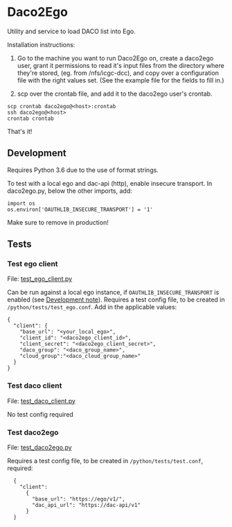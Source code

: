 # Daco2Ego
Utility and service to load DACO list into Ego.

Installation instructions:

1) Go to the machine you want to run Daco2Ego on, create a daco2ego user, 
grant it permissions to read it's input files from the directory where they're stored, (eg. from /nfs/icgc-dcc), and copy over a configuration file with the right values set. (See the example file for the fields to fill in.)

2) scp over the crontab file, and add it to the daco2ego user's crontab.

```
scp crontab daco2ego@<host>:crontab
ssh daco2ego@<host>
crontab crontab 
```

That's it! 

## Development
Requires Python 3.6 due to the use of format strings. 

To test with a local ego and dac-api (http), enable insecure transport. In daco2ego.py, below the other imports, add:

```
import os
os.environ['OAUTHLIB_INSECURE_TRANSPORT'] = '1'
```
Make sure to remove in production!

## Tests

### Test ego client

File: [test_ego_client.py](./python/tests/test_ego_client.py)

Can be run against a local ego instance, if `OAUTHLIB_INSECURE_TRANSPORT` is enabled (see [Development note](#development)).
Requires a test config file, to be created in `/python/tests/test_ego.conf`. Add in the applicable values:

```
{
  "client": {
    "base_url": "<your_local_ego>",
    "client_id": "<daco2ego_client_id>",
    "client_secret": "<daco2ego_client_secret>",
    "daco_group": "<daco_group_name>",
    "cloud_group":"<daco_cloud_group_name>"
  }
}
```

### Test daco client

File: [test_daco_client.py](./python/tests/test_daco_client.py)

No test config required

### Test daco2ego

File: [test_daco2ego.py](./python/tests/test_daco2ego.py)

Requires a test config file, to be created in `/python/tests/test.conf`, required:
```
  {
    "client":
      {
        "base_url": "https://ego/v1/",
        "dac_api_url": "https://dac-api/v1"
      }
  }
```
